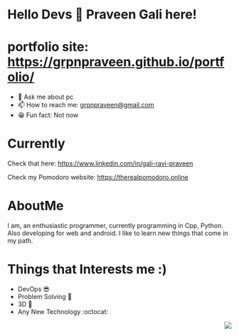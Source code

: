 # Hello Devs 👋 Praveen Gali here!
 # portfolio site: https://grpnpraveen.github.io/portfolio/
- 💬 Ask me about pc
- 📫 How to reach me: grpnpraveen@gmail.com
- 😁 Fun fact: Not now
# Currently
  Check that here: https://www.linkedin.com/in/gali-ravi-praveen 
  
  Check my Pomodoro website: https://therealpomodoro.online

  
# AboutMe
   I am, an enthusiastic programmer, currently programming in Cpp, Python. Also developing for web and android. I like to learn new things that come in my path.
 
# Things that Interests me :)
- DevOps 😎
- Problem Solving 🗽
- 3D 🤘
- Any New Technology :octocat:

<!-- # Badges
<a href="https://dev.to/badge/hacktoberfest-2020" target="_blank">
<img src="https://res.cloudinary.com/practicaldev/image/fetch/s--ipK3ZYfm--/c_limit,f_auto,fl_progressive,q_80,w_375/https://dev-to-uploads.s3.amazonaws.com/uploads/badge/badge_image/80/hacktoberfest2020-badge_2.png" width=100>
</a>
<a href="https://dev.to/badge/hacktoberfest-2021" target="_blank">
<img src="https://res.cloudinary.com/practicaldev/image/fetch/s--1l8Lf2vD--/c_limit,f_auto,fl_progressive,q_80,w_180/https://dev-to-uploads.s3.amazonaws.com/uploads/badge/badge_image/131/hacktoberfest-2021-badge.png" width=100> -->
</a>
<p align="right"> 
  <img src="https://komarev.com/ghpvc/?username=grpnpraveen&&style=flat-square"/>
</p>
 
